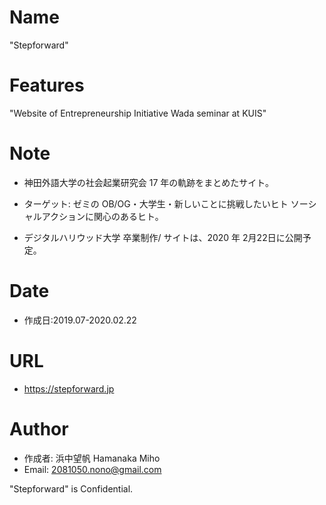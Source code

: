 # Name

"Stepforward"

# Features

"Website of Entrepreneurship Initiative Wada seminar at KUIS"

# Note

- 神田外語大学の社会起業研究会 17 年の軌跡をまとめたサイト。

- ターゲット: ゼミの OB/OG・大学生・新しいことに挑戦したいヒト ソーシャルアクションに関心のあるヒト。

- デジタルハリウッド大学 卒業制作/ サイトは、2020 年 2月22日に公開予定。

# Date

- 作成日:2019.07-2020.02.22 

# URL

- https://stepforward.jp


# Author

- 作成者: 浜中望帆 Hamanaka Miho
- Email: 2081050.nono@gmail.com

"Stepforward" is Confidential.
